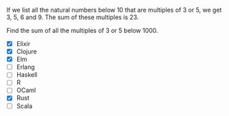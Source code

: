 If we list all the natural numbers below 10 that are multiples of 3 or 5, we get 3, 5, 6 and 9. The sum of these multiples is 23.

Find the sum of all the multiples of 3 or 5 below 1000.

- [x] Elixir
- [x] Clojure
- [x] Elm
- [ ] Erlang
- [ ] Haskell
- [ ] R
- [ ] OCaml
- [x] Rust
- [ ] Scala
